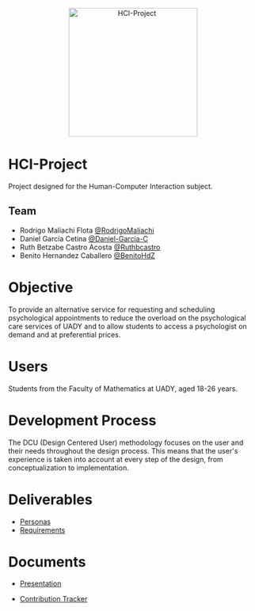 <p align="center">
<img src="https://i.imgur.com/lojS7Yw.png" alt="HCI-Project" height="260px" width="260px" />
</p>

# HCI-Project
Project designed for the Human-Computer Interaction subject.

## Team

- Rodrigo Maliachi Flota [@RodrigoMaliachi](https://github.com/RodrigoMaliachi "Click Here")
- Daniel García Cetina [@Daniel-Garcia-C](https://github.com/Daniel-Garcia-C "Click Here")
- Ruth Betzabe Castro Acosta [@Ruthbcastro](https://github.com/Ruthbcastro "Click Here")
- Benito Hernandez Caballero [@BenitoHdZ](https://github.com/BenitoHdZ "Click Here")

# Objective
To provide an alternative service for requesting and scheduling psychological appointments to reduce the overload on the psychological care services of UADY and to allow students to access a psychologist on demand and at preferential prices.

# Users
Students from the Faculty of Mathematics at UADY, aged 18-26 years.

# Development Process
The DCU (Design Centered User) methodology focuses on the user and their needs throughout the design process. This means that the user's experience is taken into account at every step of the design, from conceptualization to implementation.

# Deliverables
- [Personas](/Artefactos/Personas.png "Click Here")
- [Requirements](/Artefactos/Requisitos/requirements.md "Click Here")

# Documents 
- [Presentation](https://youtu.be/zKvRnGvW3SE "Click Here")

- [Contribution Tracker](/Artefactos/Tracker%20Contribución/ "Click Here")
